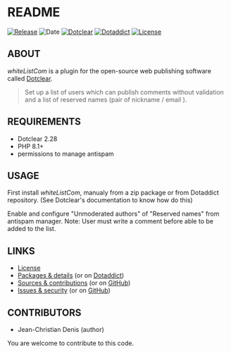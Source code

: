# README

[![Release](https://img.shields.io/badge/release-1.4.1-a2cbe9.svg)](https://git.dotclear.watch/JcDenis/whiteListCom/releases)
![Date](https://img.shields.io/badge/date-2023.10.13-c44d58.svg)
[![Dotclear](https://img.shields.io/badge/dotclear-v2.28-137bbb.svg)](https://fr.dotclear.org/download)
[![Dotaddict](https://img.shields.io/badge/dotaddict-official-9ac123.svg)](https://plugins.dotaddict.org/dc2/details/whiteListCom)
[![License](https://img.shields.io/github/license/JcDenis/whiteListCom)](https://git.dotclear.watch/JcDenis/whiteListCom/blob/master/LICENSE)

## ABOUT

_whiteListCom_ is a plugin for the open-source web publishing software called [Dotclear](https://www.dotclear.org).

> Set up a list of users which can publish comments without validation and a list of reserved names (pair of nickname / email ).

## REQUIREMENTS

* Dotclear 2.28
* PHP 8.1+
* permissions to manage antispam

## USAGE

First install _whiteListCom_, manualy from a zip package or from 
Dotaddict repository. (See Dotclear's documentation to know how do this)

Enable and configure "Unmoderated authors" of "Reserved names" 
from antispam manager.
Note: User must write a comment before able to be added to the list.

## LINKS

* [License](https://git.dotclear.watch/JcDenis/whiteListCom/src/branch/master/LICENSE)
* [Packages & details](https://git.dotclear.watch/JcDenis/whiteListCom/releases) (or on [Dotaddict](https://plugins.dotaddict.org/dc2/details/whiteListCom))
* [Sources & contributions](https://git.dotclear.watch/JcDenis/whiteListCom) (or on [GitHub](https://github.com/JcDenis/whiteListCom))
* [Issues & security](https://git.dotclear.watch/JcDenis/whiteListCom/issues) (or on [GitHub](https://github.com/JcDenis/whiteListCom/issues))

## CONTRIBUTORS

* Jean-Christian Denis (author)

You are welcome to contribute to this code.

